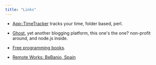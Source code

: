 ```yaml
---
title: "Links"
---
```


  * [App::TimeTracker](http://timetracker.plix.at/) tracks your time, folder based, perl.
  

  * [Ghost](http://ghost.org/), yet another blogging platform, this one's the one? non-profit around, and node.js inside.
  

  * [Free programming books](https://github.com/vhf/free-programming-books).
  

  * [Remote Works: BeBanjo, Spain](http://37signals.com/svn/posts/3651-remote-works-bebanjo-spain)

